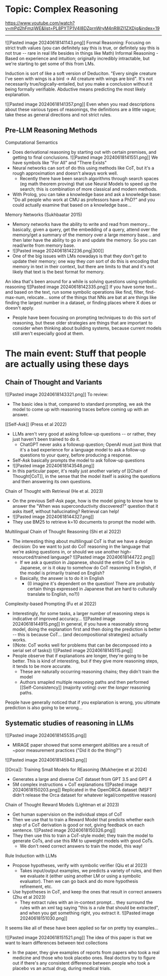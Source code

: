 # Topic: Complex Reasoning
https://www.youtube.com/watch?v=mPd2hFmzjWE&list=PL8PYTP1V4I8DZprnWryM4nR8IZl1ZXDjg&index=19

---

![[Pasted image 20240618141143.png]]
Formal Reasoning: Focusing on strict truth values (you can definitely say this is true, or definitely say this is not true -- rare in real life besides in things like Math)
Informal Reasoning - Based on experience and intuition; originally incredibly intractable, but we're starting to get some of this from LMs.

Induction is sort of like a soft version of Deduciton. "Every single creature I've seen with wings is a bird -> All creature with wings are bird". It's not necessarily true/logically-entailed, but you make a conclusion without it being formally verifiable.
Abductive means predicting the most likely explanation.

![[Pasted image 20240618141357.png]]
Even when you read descriptions about these various types of reasonings, the definitions are a little vague; take these as general directions and not strict rules.

## Pre-LLM Reasoning Methods

Computational Semantics
- Does derivational reasoning by starting out with certain premises, and getting to final conclusions.
![[Pasted image 20240618141551.png]]
We have symbols like "For All" and "There Exists"
- Neural networks can sort of do this using methods like CoT, but it's a rough approximation and doesn't always work well.
	- Recently there have been search algorithms through search spaces (eg math theorem proving) that use Neural Models to speed up the search; this is combination of more classical and modern methods.
- With Prolog, you can take a knowledge base and ask a knowledge base: "Do all people who work at CMU as professors have a PhD?" and you could actually examine that based on a knowledge base... 

Memory Networks (Sukhbaatar 2015)
- Memory networks have the ability to write and read from memory... basically, given a query, get the embedding of a query, attend over the memory/get a summary of the memory over a large memory base... and then later have the ability to go in and update the memory. So you can read/write from memory base.
- ![[Pasted image 20240618142236.png|300]]
- One of the big issues with LMs nowadays is that they don't get to update their memory; one way they *can* sort of do this is encoding that memory in text in their context, but there are limits to that and it's not likely that text is the best format for memory.


An idea that's been around for a while is solving questions using symbolic reasoning
![[Pasted image 20240618142335.png]]
If you have some text... and based on the text, run some symbolic operations like find, filter, find-max-num, relocate... some of the things that NNs are bat at are things like finding the largest number in a dataset, or finding places where X does or doesn't apply.
- People have been focusing on prompting techniques to do this sort of reasoning, but these older strategies are things that are important to consider when thinking about building systems, because current models still aren't especially good at them.

# The main event: Stuff that people are actually using these days


## Chain of Thought and Variants

![[Pasted image 20240618143321.png]]
To review:
- The basic idea is that, compared to standard prompting, we ask the model to come up with reasoning traces before coming up with an answer.


[[Self-Ask]] (Press et al 2022)
- LLMs aren't very good at asking follow-up questions -- or rather, they just haven't been trained to do it.
	- ChatGPT never asks a followup question; OpenAI must just think that it's a bad experience for a language model to ask a follow-up questions to your query, before producing a response.
- Self-Ask basically prompts the model to ask follow-up questions
- ![[Pasted image 20240618143548.png]]
- In this particular paper, it's really just another variety of [[Chain of Thought|CoT]], in the sense that the model itself is asking the questions and then answering its own questions.

Chain of Thought with Retrieval (He et al. 2023)
- On the previous Self-Ask page, how is the model going to know how to answer the "When was superconductivity discovered?" question that it asks itself, without hallucinating? Retrieval can help!
- ![[Pasted image 20240618144327.png]]
- They use BM25 to retrieve k=10 documents to prompt the model with.


Multilingual Chain of Thought Reasoning (Shi et al 2022)
- The interesting thing about multilingual CoT is that we have a design decision: Do we want to just do CoT reasoning in the language that we're asking questions in, or should we use another high-resourced/trained language?
![[Pasted image 20240618144722.png]]
	- If we ask a question in Japanese, should the entire CoT be in Japanese, or is it okay to somehow do CoT reasoning in English, if the model is primarily trained on English?
	- Basically, the answer is to do it in English
		- ((I imagine it's dependent on the question! There are probably certain things expressed in Japanese that are hard to culturally translate to English, no?))


Complexity-based Prompting (Fu et al 2022)
- Interestingly, for some tasks, a larger number of reasoning steps is indicative of improved accuracy... 
![[Pasted image 20240618144915.png]]
In general, if you have a reasonably strong model, doing the explanation first and then doing the prediction is better -- this is because CoT... (and decompositional strategies) actually works.
- ((Note: CoT works well for problems that can be decomposed into a serial set of tasks))
![[Pasted image 20240618145115.png]]
- People observe that if explanations are longer, they're going to be better. This is kind of interesting, but if they give more reasoning steps, it tends to be more accurate.
	- These are naturally occurring reasoning chains; they didn't train the model 
	- Authors smapled multiple reasoning paths and then performed [[Self-Consistency]] (majority voting) over the *longer* reasoning paths.

People have generally noticed that if you explanation is wrong, you ultimate prediction is also going to be wrong...

## Systematic studies of reasoning in LLMs

![[Pasted image 20240618145535.png]]
- MIRAGE paper showed that some emergent abilities are a result of ~poor measurement practices ("Did it do the thing?")

![[Pasted image 20240618145943.png]]

[[Orca]]: Training Small Models for REasoning (Mukherjee et al 2024)
- Generates a large and diverse CoT dataset from GPT 3.5 and GPT 4
- 5M complex instructions + CoT explanations
![[Pasted image 20240618150203.png]]
Replicated in the OpenORCA dataset (MSFT didn't release the Orca dataset for whatever legal/competitive reason)


Chain of Thought Reward Models (Lightman et al 2023)
- Get human supervision on the individual steps of CoT
- Then we use that to train a Reward Model that predicts whether each step of a CoT derivation is good or not, giving feedback on each sentence.
![[Pasted image 20240618150326.png]]
- They then use this to train a CoT-style model; they train the model to generate CoTs, and use this RM to upweight models with good CoTs.
	- We don't need correct answers to train the model, this way!


Rule Induction with LLMs 
- Propose hypotheses, verify with symbolic verifier (Qiu et al 2023)
	- Takes input/output examples, we predicts a variety of rules, and then we evaluate it (either using another LM or using a symbolic evaluator). Then we can go back and do more hypothesis refinement, etc.
- Use hypotheses in CoT, and keep the ones that result in correct answers (Zhu et al 2023)
	- They extract rules with an in-context prompt... they surround the rules with an xml tag saying "this is a rule that should be extracted", and when you get something right, you extract it.
![[Pasted image 20240618151030.png]]

It seems like all of these have been applied so far on pretty toy examples...


![[Pasted image 20240618151521.png]]
The idea of this paper is that we want to learn differences between text collections
- In the paper, they give examples of reports from papers who took a real medicine and those who took placebo ones. Real doctors try to figure out if there's any consistent difference between people who took a placebo vs an actual drug, during medical trials.

